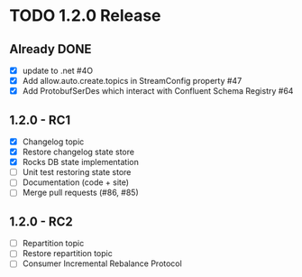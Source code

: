 # TODO 1.2.0 Release

## Already DONE
- [X] update to .net #4O
- [X] Add allow.auto.create.topics in StreamConfig property #47
- [X] Add ProtobufSerDes which interact with Confluent Schema Registry #64

## 1.2.0 - RC1
- [X] Changelog topic
- [X] Restore changelog state store
- [X] Rocks DB state implementation
- [ ] Unit test restoring state store
- [ ] Documentation (code + site)
- [ ] Merge pull requests (#86, #85)

## 1.2.0 - RC2
- [ ] Repartition topic
- [ ] Restore repartition topic
- [ ] Consumer Incremental Rebalance Protocol